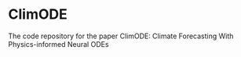 # ClimODE
The code repository for the paper ClimODE: Climate Forecasting With Physics-informed Neural ODEs
